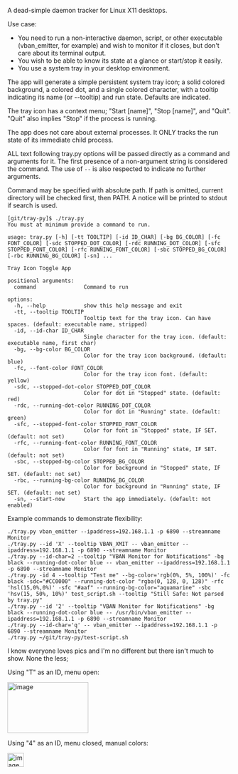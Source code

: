 A dead-simple daemon tracker for Linux X11 desktops.

Use case:
- You need to run a non-interactive daemon, script, or other executable (vban_emitter, for example) and wish to monitor if it closes, but don't care about its terminal output.
- You wish to be able to know its state at a glance or start/stop it easily.
- You use a system tray in your desktop environment.

The app will generate a simple persistent system tray icon; a solid colored background, a colored dot, and a single colored character, with a tooltip indicating its name (or --tooltip) and run state. Defaults are indicated.

The tray icon has a context menu; "Start [name]", "Stop [name]", and "Quit". "Quit" also implies "Stop" if the process is running.

The app does not care about external processes. It ONLY tracks the run state of its immediate child process.

ALL text following tray.py options will be passed directly as a command and arguments for it. The first presence of a non-argument string is considered the command. The use of `--` is also respected to indicate no further arguments.

Command may be specified with absolute path. If path is omitted, current directory will be checked first, then PATH. A notice will be printed to stdout if search is used.

```
[git/tray-py]$ ./tray.py
You must at minimum provide a command to run.

usage: tray.py [-h] [-tt TOOLTIP] [-id ID_CHAR] [-bg BG_COLOR] [-fc FONT_COLOR] [-sdc STOPPED_DOT_COLOR] [-rdc RUNNING_DOT_COLOR] [-sfc STOPPED_FONT_COLOR] [-rfc RUNNING_FONT_COLOR] [-sbc STOPPED_BG_COLOR] [-rbc RUNNING_BG_COLOR] [-sn] ...

Tray Icon Toggle App

positional arguments:
  command               Command to run

options:
  -h, --help            show this help message and exit
  -tt, --tooltip TOOLTIP
                        Tooltip text for the tray icon. Can have spaces. (default: executable name, stripped)
  -id, --id-char ID_CHAR
                        Single character for the tray icon. (default: executable name, first char)
  -bg, --bg-color BG_COLOR
                        Color for the tray icon background. (default: blue)
  -fc, --font-color FONT_COLOR
                        Color for the tray icon font. (default: yellow)
  -sdc, --stopped-dot-color STOPPED_DOT_COLOR
                        Color for dot in "Stopped" state. (default: red)
  -rdc, --running-dot-color RUNNING_DOT_COLOR
                        Color for dot in "Running" state. (default: green)
  -sfc, --stopped-font-color STOPPED_FONT_COLOR
                        Color for font in "Stopped" state, IF SET. (default: not set)
  -rfc, --running-font-color RUNNING_FONT_COLOR
                        Color for font in "Running" state, IF SET. (default: not set)
  -sbc, --stopped-bg-color STOPPED_BG_COLOR
                        Color for background in "Stopped" state, IF SET. (default: not set)
  -rbc, --running-bg-color RUNNING_BG_COLOR
                        Color for background in "Running" state, IF SET. (default: not set)
  -sn, --start-now      Start the app immediately. (default: not enabled)
```

Example commands to demonstrate flexibility:
```
./tray.py vban_emitter --ipaddress=192.168.1.1 -p 6890 --streamname Monitor
./tray.py --id 'X' --tooltip VBAN_XMIT -- vban_emitter --ipaddress=192.168.1.1 -p 6890 --streamname Monitor
./tray.py --id-char=2 --tooltip "VBAN Monitor for Notifications" -bg black --running-dot-color blue -- vban_emitter --ipaddress=192.168.1.1 -p 6890 --streamname Monitor
./tray.py -id 4 --tooltip "Test me" --bg-color='rgb(0%, 5%, 100%)' -fc black -sdc="#CC0000" --running-dot-color "rgba(0, 128, 0, 128)" -rfc 'hsl(15,0%,0%)' -sfc "#aaf" --running-bg-color="aquamarine" -sbc 'hsv(15, 50%, 10%)' test_script.sh --tooltip "Still Safe: Not parsed by tray.py"
./tray.py --id '2' --tooltip "VBAN Monitor for Notifications" -bg black --running-dot-color blue -- /usr/bin/vban_emitter --ipaddress=192.168.1.1 -p 6890 --streamname Monitor
./tray.py --id-char='q' -- vban_emitter --ipaddress=192.168.1.1 -p 6890 --streamname Monitor
./tray.py ~/git/tray-py/test-script.sh
```


I know everyone loves pics and I'm no different but there isn't much to show. None the less;

Using "T" as an ID, menu open:

<img width="182" height="114" alt="image" src="https://github.com/user-attachments/assets/3b954ecd-1208-4b69-897c-2e0e6ccb21cd" />

Using "4" as an ID, menu closed, manual colors:

<img width="37" height="31" alt="image" src="https://github.com/user-attachments/assets/f553ee60-e12d-445b-8f9d-0bbfe1b65409" />
